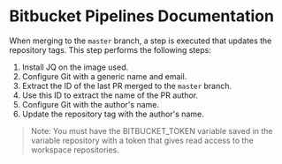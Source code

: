 # Bitbucket Pipelines Documentation

When merging to the ```master``` branch, a step is executed that updates the repository tags. This step performs the following steps:

1. Install JQ on the image used.
2. Configure Git with a generic name and email.
3. Extract the ID of the last PR merged to the ```master``` branch.
4. Use this ID to extract the name of the PR author.
5. Configure Git with the author's name.
6. Update the repository tag with the author's name.

> Note: You must have the BITBUCKET_TOKEN variable saved in the variable repository with a token that gives read access to the workspace repositories.